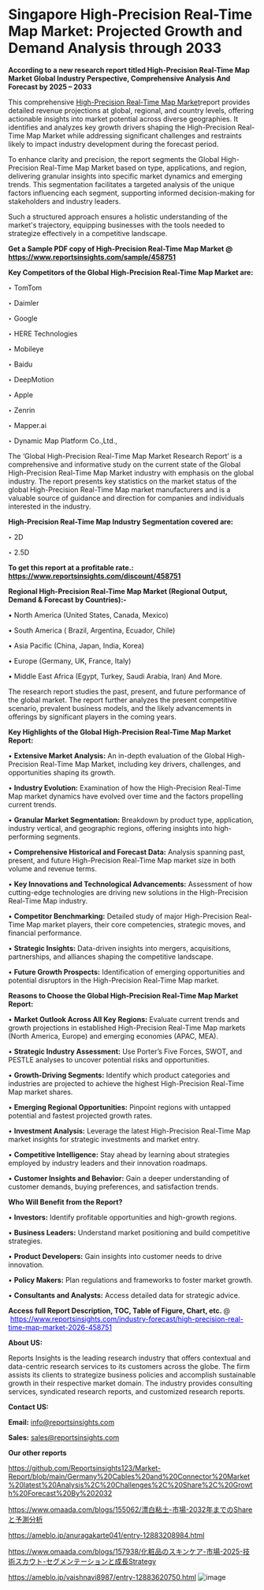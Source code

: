 # Singapore High-Precision Real-Time Map Market: Projected Growth and Demand Analysis through 2033

<strong>According to a new research report titled High-Precision Real-Time Map Market Global Industry Perspective, Comprehensive Analysis And Forecast by 2025 – 2033</strong>

This comprehensive <a href=https://www.reportsinsights.com/sample/458751>High-Precision Real-Time Map Market</a>report provides detailed revenue projections at global, regional, and country levels, offering actionable insights into market potential across diverse geographies. It identifies and analyzes key growth drivers shaping the High-Precision Real-Time Map Market while addressing significant challenges and restraints likely to impact industry development during the forecast period.

To enhance clarity and precision, the report segments the Global High-Precision Real-Time Map Market based on type, applications, and region, delivering granular insights into specific market dynamics and emerging trends. This segmentation facilitates a targeted analysis of the unique factors influencing each segment, supporting informed decision-making for stakeholders and industry leaders.

Such a structured approach ensures a holistic understanding of the market's trajectory, equipping businesses with the tools needed to strategize effectively in a competitive landscape.

<strong>Get a Sample PDF copy of High-Precision Real-Time Map Market </strong><strong>@<a href=https://www.reportsinsights.com/sample/458751 style=color:#0000ff;> https://www.reportsinsights.com/sample/458751</a></strong></font>

<strong>Key Competitors of the Global High-Precision Real-Time Map Market are:</strong>

‣ TomTom

‣ Daimler

‣ Google

‣ HERE Technologies

‣ Mobileye

‣ Baidu

‣ DeepMotion

‣ Apple

‣ Zenrin

‣ Mapper.ai

‣ Dynamic Map Platform Co.,Ltd.,

The ‘Global High-Precision Real-Time Map Market Research Report’ is a comprehensive and informative study on the current state of the Global High-Precision Real-Time Map Market industry with emphasis on the global industry. The report presents key statistics on the market status of the global High-Precision Real-Time Map market manufacturers and is a valuable source of guidance and direction for companies and individuals interested in the industry.

<strong>High-Precision Real-Time Map Industry Segmentation covered are:</strong>

‣ 2D

‣ 2.5D

<strong>To get this report at a profitable rate.: <a href=https://www.reportsinsights.com/discount/458751 style=color:#0000ff;>https://www.reportsinsights.com/discount/458751</a></strong></font>

<strong>Regional High-Precision Real-Time Map Market (Regional Output, Demand &amp; Forecast by Countries):-</strong>

• North America (United States, Canada, Mexico)

• South America ( Brazil, Argentina, Ecuador, Chile)

• Asia Pacific (China, Japan, India, Korea)

• Europe (Germany, UK, France, Italy)

• Middle East Africa (Egypt, Turkey, Saudi Arabia, Iran) And More.

The research report studies the past, present, and future performance of the global market. The report further analyzes the present competitive scenario, prevalent business models, and the likely advancements in offerings by significant players in the coming years.

<strong>Key Highlights of the Global High-Precision Real-Time Map Market Report:</strong>

• <strong>Extensive Market Analysis:</strong> An in-depth evaluation of the Global High-Precision Real-Time Map Market, including key drivers, challenges, and opportunities shaping its growth.

• <strong>Industry Evolution:</strong> Examination of how the High-Precision Real-Time Map market dynamics have evolved over time and the factors propelling current trends.

• <strong>Granular Market Segmentation:</strong> Breakdown by product type, application, industry vertical, and geographic regions, offering insights into high-performing segments.

• <strong>Comprehensive Historical and Forecast Data:</strong> Analysis spanning past, present, and future High-Precision Real-Time Map market size in both volume and revenue terms.

• <strong>Key Innovations and Technological Advancements:</strong> Assessment of how cutting-edge technologies are driving new solutions in the High-Precision Real-Time Map industry.

• <strong>Competitor Benchmarking:</strong> Detailed study of major High-Precision Real-Time Map market players, their core competencies, strategic moves, and financial performance.

• <strong>Strategic Insights:</strong> Data-driven insights into mergers, acquisitions, partnerships, and alliances shaping the competitive landscape.

• <strong>Future Growth Prospects:</strong> Identification of emerging opportunities and potential disruptors in the High-Precision Real-Time Map market.

<strong>Reasons to Choose the Global High-Precision Real-Time Map Market Report:</strong>

• <strong>Market Outlook Across All Key Regions:</strong> Evaluate current trends and growth projections in established High-Precision Real-Time Map markets (North America, Europe) and emerging economies (APAC, MEA).

• <strong>Strategic Industry Assessment:</strong> Use Porter’s Five Forces, SWOT, and PESTLE analyses to uncover potential risks and opportunities.

• <strong>Growth-Driving Segments:</strong> Identify which product categories and industries are projected to achieve the highest High-Precision Real-Time Map market shares.

• <strong>Emerging Regional Opportunities:</strong> Pinpoint regions with untapped potential and fastest projected growth rates.

• <strong>Investment Analysis:</strong> Leverage the latest High-Precision Real-Time Map market insights for strategic investments and market entry.

• <strong>Competitive Intelligence:</strong> Stay ahead by learning about strategies employed by industry leaders and their innovation roadmaps.

• <strong>Customer Insights and Behavior:</strong> Gain a deeper understanding of customer demands, buying preferences, and satisfaction trends.

<strong>Who Will Benefit from the Report?</strong>

• <strong>Investors:</strong> Identify profitable opportunities and high-growth regions.

• <strong>Business Leaders:</strong> Understand market positioning and build competitive strategies.

• <strong>Product Developers:</strong> Gain insights into customer needs to drive innovation.

• <strong>Policy Makers:</strong> Plan regulations and frameworks to foster market growth.

• <strong>Consultants and Analysts:</strong> Access detailed data for strategic advice.
</ul>
<strong>Access full Report Description, TOC, Table of Figure, Chart, etc. </strong>@  <a href=https://www.reportsinsights.com/industry-forecast/high-precision-real-time-map-market-2026-458751 style=color:#0000ff;>https://www.reportsinsights.com/industry-forecast/high-precision-real-time-map-market-2026-458751</a></font>

<strong><strong>About US</strong>:</strong>

Reports Insights is the leading research industry that offers contextual and data-centric research services to its customers across the globe. The firm assists its clients to strategize business policies and accomplish sustainable growth in their respective market domain. The industry provides consulting services, syndicated research reports, and customized research reports.

<strong>Contact US:</strong>

<p class=""""><b>Email:</b> <a href=mailto:info@reportsinsights.com>info@reportsinsights.com</a></p>
<p class=""""><b>Sales:</b> <a href=mailto:sales@reportsinsights.com>sales@reportsinsights.com</a></p>

<strong>Our other reports</strong>

<a href=https://github.com/Reportsinsights123/Market-Report/blob/main/Germany%20Cables%20and%20Connector%20Market%20latest%20Analysis%2C%20Challenges%2C%20Share%2C%20Growth%20Forecast%20By%202032>https://github.com/Reportsinsights123/Market-Report/blob/main/Germany%20Cables%20and%20Connector%20Market%20latest%20Analysis%2C%20Challenges%2C%20Share%2C%20Growth%20Forecast%20By%202032</a>

<a href=https://www.omaada.com/blogs/155062/漂白粘土-市場-2032年までのShareと予測分析>https://www.omaada.com/blogs/155062/漂白粘土-市場-2032年までのShareと予測分析</a>

<a href=https://ameblo.jp/anuragakarte041/entry-12883208984.html>https://ameblo.jp/anuragakarte041/entry-12883208984.html</a>

<a href=https://www.omaada.com/blogs/157938/化粧品のスキンケア-市場-2025-技術スカウト-セグメンテーションと成長Strategy>https://www.omaada.com/blogs/157938/化粧品のスキンケア-市場-2025-技術スカウト-セグメンテーションと成長Strategy</a>

<a href=https://ameblo.jp/vaishnavi8987/entry-12883620750.html>https://ameblo.jp/vaishnavi8987/entry-12883620750.html</a>
![image](https://github.com/user-attachments/assets/bc999c5d-35fb-4afe-89e9-b6a0496d45e4)
